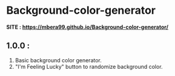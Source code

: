 # Background-color-generator
**SITE : https://mbera99.github.io/Background-color-generator/**
## 1.0.0 :
1. Basic background color generator.
2. "I'm Feeling Lucky" button to randomize background color.
